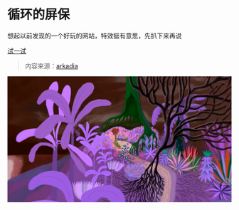 # 循环的屏保

想起以前发现的一个好玩的网站，特效挺有意思，先扒下来再说

[试一试](https://loubth.github.io/recurringScreensaver/)

> 内容来源：[arkadia](https://arkadia.xyz/)

![image-20230722032524610](resource/README/image-20230722032524610.png)
